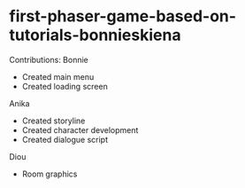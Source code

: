 # first-phaser-game-based-on-tutorials-bonnieskiena
Contributions: 
Bonnie
- Created main menu
- Created loading screen

Anika
- Created storyline
- Created character development
- Created dialogue script

Diou
- Room graphics
